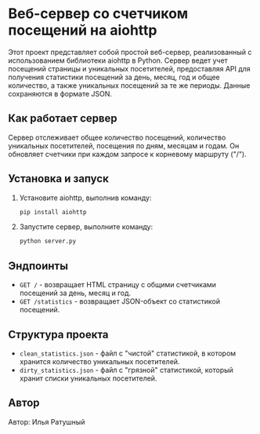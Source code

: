 # Веб-сервер со счетчиком посещений на aiohttp

Этот проект представляет собой простой веб-сервер, реализованный с 
использованием библиотеки aiohttp в Python. Сервер ведет учет посещений
страницы и уникальных посетителей, предоставляя API для получения статистики
посещений за день, месяц, год и общее количество, а также уникальных посещений
за те же периоды. Данные сохраняются в формате JSON.

## Как работает сервер

Сервер отслеживает общее количество посещений, количество уникальных 
посетителей, посещения по дням, месяцам и годам. Он обновляет счетчики при 
каждом запросе к корневому маршруту ("/").

## Установка и запуск

1. Установите aiohttp, выполнив команду:

    ```bash
    pip install aiohttp
    ```

2. Запустите сервер, выполните команду:

    ```bash
    python server.py
    ```

## Эндпоинты

- `GET /` - возвращает HTML страницу с общими счетчиками посещений за день, 
 месяц и год.
- `GET /statistics` - возвращает JSON-объект со статистикой посещений.

## Структура проекта

- `clean_statistics.json` - файл с "чистой" статистикой, в котором хранится 
  количество уникальных посетителей.
- `dirty_statistics.json` - файл с "грязной" статистикой, который хранит 
  списки уникальных посетителей.

## Автор

Автор: Илья Ратушный